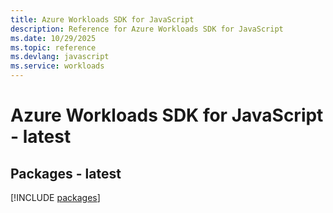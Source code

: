 ```yaml
---
title: Azure Workloads SDK for JavaScript
description: Reference for Azure Workloads SDK for JavaScript
ms.date: 10/29/2025
ms.topic: reference
ms.devlang: javascript
ms.service: workloads
---
```

# Azure Workloads SDK for JavaScript - latest
## Packages - latest
[!INCLUDE [packages](workloads-index.md)]